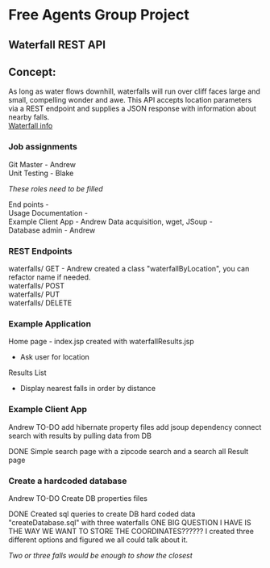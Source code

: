 # Free Agents Group Project
## Waterfall REST API

## Concept:
As long as water flows downhill, waterfalls will run over cliff faces large and small, compelling wonder and awe.
This API accepts location parameters via a REST endpoint and supplies a JSON response with information about nearby falls.  
[Waterfall info](start_doc.md)

### Job assignments 
Git Master - Andrew  
Unit Testing - Blake

*These roles need to be filled*

End points -  
Usage Documentation -  
Example Client App - Andrew 
Data acquisition, wget, JSoup -  
Database admin -  Andrew

### REST Endpoints

waterfalls/ GET - Andrew created a class "waterfallByLocation", you can refactor name if needed.   
waterfalls/ POST  
waterfalls/ PUT  
waterfalls/ DELETE


### Example Application

Home page - index.jsp created with waterfallResults.jsp
- Ask user for location

Results List
- Display nearest falls in order by distance

### Example Client App
Andrew
TO-DO
add hibernate property files
add jsoup dependency
connect search with results by pulling data from DB

DONE
Simple search page with a zipcode search and a search all
Result page

### Create a hardcoded database
Andrew
TO-DO
Create DB properties files

DONE
Created sql queries to create DB hard coded data "createDatabase.sql" with three waterfalls
ONE BIG QUESTION I HAVE IS THE WAY WE WANT TO STORE THE COORDINATES?????? I created three different options and figured we all could talk about it.

*Two or three falls would be enough to show the closest*
